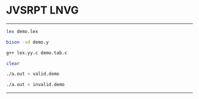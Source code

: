 # JVSRPT LNVG
___

```bash
lex demo.lex

bison -vd demo.y

g++ lex.yy.c demo.tab.c

clear

./a.out < valid.demo

./a.out < invalid.demo
```
___

